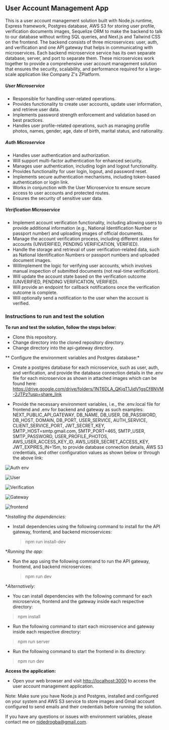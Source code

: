 ## User Account Management App

This is a user account management solution built with Node.js runtime, Express framework, Postgres database, AWS S3 for storing user profile, verification documents images, Sequelize ORM to make the backend to talk to our database without writing SQL queries, and Next.js and Tailwind CSS on the frontend. The backend consists of three microservices: user, auth, and verification and one API gateway that helps in communicating with microservices. Each backend microservice service has its own separate database, server, and port to separate them. These microservices work together to provide a comprehensive user account management solution that ensures the security, scalability, and performance required for a large-scale application like Company Z's ZPlatform.

##### User Microservice

* Responsible for handling user-related operations.
* Provides functionality to create user accounts, update user information, and retrieve user data.
* Implements password strength enforcement and validation based on best practices.
* Handles user profile-related operations, such as managing profile photos, names, gender, age, date of birth, marital status, and nationality.

##### Auth Microservice

* Handles user authentication and authorization.
* Will support multi-factor authentication for enhanced security.
* Manages user authentication, including login and logout functionality.
* Provides functionality for user login, logout, and password reset.
* Implements secure authentication mechanisms, including token-based authentication or login link.
* Works in conjunction with the User Microservice to ensure secure access to user accounts and protected routes.
* Ensures the security of sensitive user data.

##### Verification Microservice

* Implement account verification functionality, including allowing users to provide additional information (e.g., National Identification Number or passport number) and uploading images of official documents.
* Manage the account verification process, including different states for accounts (UNVERIFIED, PENDING VERIFICATION, VERIFIED).
* Handle the storage and retrieval of user verification-related data, such as National Identification Numbers or passport numbers and uploaded document images.
* WillImplement the logic for verifying user accounts, which involves manual inspection of submitted documents (not real-time verification).
* Will update the account state based on the verification outcome (UNVERIFIED, PENDING VERIFICATION, VERIFIED).
* Will provide an endpoint for callback notifications once the verification outcome is complete.
* Will optionally send a notification to the user when the account is verified.

### Instructions to run and test the solution

**To run and test the solution, follow the steps below:**

* Clone this repository.
* Change directory into the cloned repository directory.
* Change directory into the api-gateway directory.

** Configure the environment variables and Postgres database:*

* Create a postgres database for each microservice, such as user, auth, and verification, and provide the database connection details in the .env file for each microservice as shown in attached images which can be found here: [<https://drive.google.com/drive/folders/1NT6DLA_QKjqT1JidV1gsCf8NVM-2JTPz?usp=share_link>](https://drive.google.com/drive/folders/1NT6DLA_QKjqT1JidV1gsCf8NVM-2JTPz?usp=share_link)

* Provide the necessary environment variables, i.e., the .env.local file for frontend and .env for backend and gateway as such examples: NEXT_PUBLIC_API_GATEWAY, DB_NAME, DB_USER, DB_PASSWORD, DB_HOST, DOMAIN, DB_PORT, USER_SERVICE, AUTH_SERVICE, CLIENT_SERVICE_PORT, JWT_SECRET_KEY, SMTP_HOST=smtp.gmail.com, SMTP_PORT=465, SMTP_USER, SMTP_PASSWORD, USER_PROFILE_PHOTOS, AWS_USER_ACCESS_KEY_ID, AWS_USER_SECRET_ACCESS_KEY, JWT_EXPIRES_IN=15m, to provide database connection details, AWS S3 credentials, and other configuration values as shown below or through the above link:

![Auth env](https://drive.google.com/file/d/11rrMOGD9drr21mrxOfmlwKQvgGcGtnLx/view?usp=share_link)

![User](https://drive.google.com/file/d/11H8C1qpBBEkkmIr9nXwmREVdaAkyfx8p/view?usp=share_link)

![Verification](https://drive.google.com/file/d/1QPEK6XpUCAcsORyIJBpRRQXDCymWm1Ks/view?usp=share_link)

![Gateway](https://drive.google.com/file/d/10qF5Z2UQdm_A-CjV0KS0MQOdkNj5Nznm/view?usp=share_link)

![frontend](https://drive.google.com/file/d/1W6MMMdLvHmw4b_cK6rQKVmG3K9wUFTuz/view?usp=share_link)

**Installing the dependencies:*
  
* Install dependencies using the following command to install for the API gateway, frontend, and backend microservices:
  
  > npm run install-dev

**Running the app:*
  
* Run the app using the following command to run the API gateway, frontend, and backend microservices:
  
  > npm run dev

**Alternatively:*

* You can install dependencies with the following command for each microservice, frontend and the gateway inside each respective directory:

> npm install

* Run the following command to start each microservice and gateway inside each respective directory:

> npm run server

* Run the following command to start the frontend in its directory:

> npm run dev

**Access the application:**

* Open your web browser and visit <http://localhost:3000> to access the user account management application.

Note: Make sure you have Node.js and Postgres, installed and configured on your system and AWS S3 service to store images and Gmail account configured to send emails and their credentials before running the solution.

If you have any questions or issues with environment variables, please contact me on <nidedrogba@gmail.com>.
